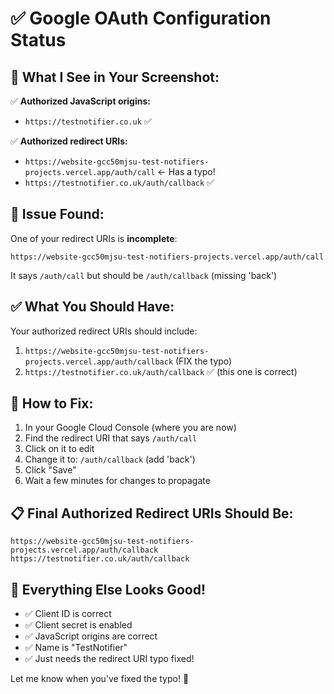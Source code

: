 # ✅ Google OAuth Configuration Status

## 🎯 **What I See in Your Screenshot:**

✅ **Authorized JavaScript origins:**
- `https://testnotifier.co.uk` ✅

✅ **Authorized redirect URIs:**
- `https://website-gcc50mjsu-test-notifiers-projects.vercel.app/auth/call` ← Has a typo!
- `https://testnotifier.co.uk/auth/callback` ✅

## 🔧 **Issue Found:**

One of your redirect URIs is **incomplete**:
```
https://website-gcc50mjsu-test-notifiers-projects.vercel.app/auth/call
```

It says `/auth/call` but should be `/auth/callback` (missing 'back')

## ✅ **What You Should Have:**

Your authorized redirect URIs should include:
1. `https://website-gcc50mjsu-test-notifiers-projects.vercel.app/auth/callback` (FIX the typo)
2. `https://testnotifier.co.uk/auth/callback` ✅ (this one is correct)

## 🔧 **How to Fix:**

1. In your Google Cloud Console (where you are now)
2. Find the redirect URI that says `/auth/call`
3. Click on it to edit
4. Change it to: `/auth/callback` (add 'back')
5. Click "Save"
6. Wait a few minutes for changes to propagate

## 📋 **Final Authorized Redirect URIs Should Be:**

```
https://website-gcc50mjsu-test-notifiers-projects.vercel.app/auth/callback
https://testnotifier.co.uk/auth/callback
```

## 🎉 **Everything Else Looks Good!**

- ✅ Client ID is correct
- ✅ Client secret is enabled
- ✅ JavaScript origins are correct
- ✅ Name is "TestNotifier"
- ✅ Just needs the redirect URI typo fixed!

Let me know when you've fixed the typo! 🚀
